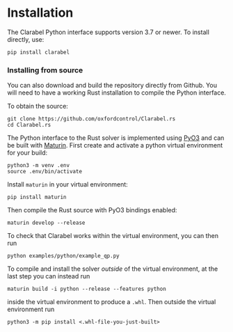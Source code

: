 # Installation

The Clarabel Python interface supports version 3.7 or newer. To install directly, use:

```python
pip install clarabel
```

### Installing from source

You can also download and build the repository directly from Github. You will need to have a working Rust installation to compile the Python interface.

To obtain the source:   

```
git clone https://github.com/oxfordcontrol/Clarabel.rs
cd Clarabel.rs
```

The Python interface to the Rust solver is implemented using [PyO3](https://pyo3.rs/) and can be built with [Maturin](https://maturin.rs/).   First create and activate a python virtual environment for your build:

```
python3 -m venv .env
source .env/bin/activate
```

Install `maturin` in your virtual environment:

```
pip install maturin
```

Then compile the Rust source with PyO3 bindings enabled:

```
maturin develop --release 
```

To check that Clarabel works within the virtual environment, you can then run
```
python examples/python/example_qp.py
```

To compile and install the solver *outside* of the virtual environment, at the last step you can instead run
```
maturin build -i python --release --features python
```
inside the virtual environment to produce a `.whl`.   Then outside the virtual environment run
```
python3 -m pip install <.whl-file-you-just-built>
```
